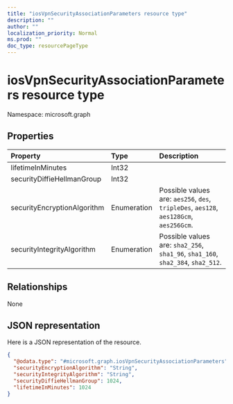 ```yaml
---
title: "iosVpnSecurityAssociationParameters resource type"
description: ""
author: ""
localization_priority: Normal
ms.prod: ""
doc_type: resourcePageType
---
```


# iosVpnSecurityAssociationParameters resource type


Namespace: microsoft.graph



## Properties
|Property|Type|Description|
|:---|:---|:---|
|lifetimeInMinutes|Int32||
|securityDiffieHellmanGroup|Int32||
|securityEncryptionAlgorithm|Enumeration| Possible values are: `aes256`, `des`, `tripleDes`, `aes128`, `aes128Gcm`, `aes256Gcm`.|
|securityIntegrityAlgorithm|Enumeration| Possible values are: `sha2_256`, `sha1_96`, `sha1_160`, `sha2_384`, `sha2_512`.|

## Relationships
None

## JSON representation
Here is a JSON representation of the resource.
<!-- {
  "blockType": "resource",
  "@odata.type": "microsoft.graph.iosVpnSecurityAssociationParameters"
}
-->
``` json
{
  "@odata.type": "#microsoft.graph.iosVpnSecurityAssociationParameters",
  "securityEncryptionAlgorithm": "String",
  "securityIntegrityAlgorithm": "String",
  "securityDiffieHellmanGroup": 1024,
  "lifetimeInMinutes": 1024
}
```

